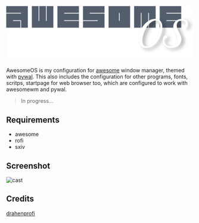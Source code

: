 
<div align="center">
	<img src="https://github.com/TechnicalDC/AwesomeOS/blob/main/res/aos.png" alt="">
</div>

AwesomeOS is my configuration for [awesome](https://awesomewm.org/) window manager, themed with [pywal](https://github.com/dylanaraps/pywal). This also includes the configuration for other programs, fonts, scritps, startpage for web browser too, which are configured to work with awesomewm and pywal.

> In progress...

## Requirements

* awesome
* rofi
* sxiv

## Screenshot
![cast](https://github.com/TechnicalDC/AwesomeOS/blob/main/res/awesome.gif)

## Credits
[drahenprofi](https://github.com/drahenprofi/dotfiles)
